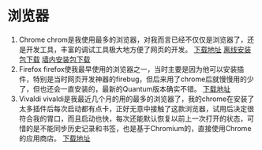 # 浏览器
1. Chrome
chrom是我使用最多的浏览器，对我而言已经不仅仅是浏览器了，还是开发工具，丰富的调试工具极大地方便了网页的开发。
[下载地址](https://www.google.com/chrome/)  [离线安装包下载](https://www.google.com/intl/en/chrome/thank-you.html?standalone=1&statcb=1&installdataindex=defaultbrowser) [墙内安装包下载](https://api.shuax.com/tools/getchrome)
2. Firefox
firefox使我最早使用的浏览器之一，当时主要是因为他可以安装插件，特别是当时网页开发神器的firebug，但后来用了chrome后就慢慢用的少了，但也还会一直安装的，最新的Quantum版本确实不错。
[下载地址](https://www.mozilla.org/en-US/firefox/)
3. Vivaldi
vivaldi是我最近几个月的用的最多的浏览器了，我的chrome在安装了太多插件后每次启动都有点卡，正好无意中接触了这款浏览器，试用后决定很符合我的胃口，而且启动也快，每次还能默认恢复以前上一次打开的状态，可惜的是不能同步历史记录和书签，也是基于Chromium的，直接使用Chrome的应用商店。
[下载地址](https://vivaldi.com/zh-hans/download/)